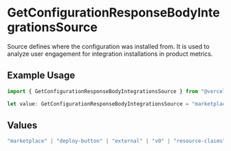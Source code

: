 # GetConfigurationResponseBodyIntegrationsSource

Source defines where the configuration was installed from. It is used to analyze user engagement for integration installations in product metrics.

## Example Usage

```typescript
import { GetConfigurationResponseBodyIntegrationsSource } from "@vercel/sdk/models/getconfigurationop.js";

let value: GetConfigurationResponseBodyIntegrationsSource = "marketplace";
```

## Values

```typescript
"marketplace" | "deploy-button" | "external" | "v0" | "resource-claims"
```